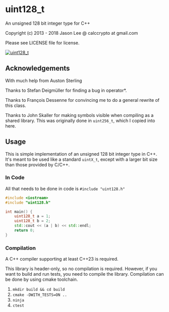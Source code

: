 # uint128_t

An unsigned 128 bit integer type for C++

Copyright (c) 2013 - 2018 Jason Lee @ calccrypto at gmail.com

Please see LICENSE file for license.

[![uint128_t](https://github.com/calccrypto/uint128_t/actions/workflows/uint128_t.yml/badge.svg)](https://github.com/calccrypto/uint128_t/actions/workflows/uint128_t.yml)

## Acknowledgements
With much help from Auston Sterling

Thanks to Stefan Deigmüller for finding
a bug in operator*.

Thanks to François Dessenne for convincing me
to do a general rewrite of this class.

Thanks to John Skaller for making symbols visible
when compiling as a shared library. This was originally
done in `uint256_t`, which I copied into here.

## Usage
This is simple implementation of an unsigned 128 bit
integer type in C++. It's meant to be used like a standard
`uintX_t`, except with a larger bit size than those provided
by C/C++.

### In Code
All that needs to be done in code is `#include "uint128.h"`

```c++
#include <iostream>
#include "uint128.h"

int main() {
    uint128_t a = 1;
    uint128_t b = 2;
    std::cout << (a | b) << std::endl;
    return 0;
}
```

### Compilation
A C++ compiler supporting at least C++23 is required.

This library is header-only, so no compilation is required. However, if you want to build and run tests, you need to compile the library.
Compilation can be done by using cmake toolchain.

1. `mkdir build && cd build`
2. `cmake -DWITH_TESTS=ON ..`
3. `ninja`
4. `ctest`
